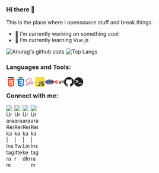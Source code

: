 ### Hi there 👋

This is the place where I opensource stuff and break things.

- 🔭 I’m currently working on something cool;
- 🌱 I’m currently learning Vue.js.


![Anurag's github stats](https://github-readme-stats.vercel.app/api?username=UraraReika&layout=compact&show_icons=true&count_private=true)
![Top Langs](https://github-readme-stats.vercel.app/api/top-langs/?username=UraraReika&layout=compact)

### Languages and Tools:

<img align="left" alt="HTML5" width="26px" src="https://raw.githubusercontent.com/github/explore/80688e429a7d4ef2fca1e82350fe8e3517d3494d/topics/html/html.png" />
<img align="left" alt="CSS3" width="26px" src="https://raw.githubusercontent.com/github/explore/80688e429a7d4ef2fca1e82350fe8e3517d3494d/topics/css/css.png" />
<img align="left" alt="Sass" width="26px" src="https://raw.githubusercontent.com/github/explore/80688e429a7d4ef2fca1e82350fe8e3517d3494d/topics/sass/sass.png" />
<img align="left" alt="JavaScript" width="26px" src="https://raw.githubusercontent.com/github/explore/80688e429a7d4ef2fca1e82350fe8e3517d3494d/topics/javascript/javascript.png" />
<img align="left" alt="JavaScript" width="26px" src="https://raw.githubusercontent.com/github/explore/80688e429a7d4ef2fca1e82350fe8e3517d3494d/topics/php/php.png" />
<img align="left" alt="Git" width="26px" src="https://raw.githubusercontent.com/github/explore/80688e429a7d4ef2fca1e82350fe8e3517d3494d/topics/git/git.png" />
<img align="left" alt="GitHub" width="26px" src="https://raw.githubusercontent.com/github/explore/78df643247d429f6cc873026c0622819ad797942/topics/github/github.png" />
<img align="left" alt="Terminal" width="26px" src="https://raw.githubusercontent.com/github/explore/80688e429a7d4ef2fca1e82350fe8e3517d3494d/topics/terminal/terminal.png" />

<br />

### Connect with me:

[<img align="left" alt="UraraReika | Instagram" width="22px" src="https://cdn.jsdelivr.net/npm/simple-icons@v3/icons/facebook.svg" />][facebook]
[<img align="left" alt="UraraReika | Twitter" width="22px" src="https://cdn.jsdelivr.net/npm/simple-icons@v3/icons/twitter.svg" />][twitter]
[<img align="left" alt="UraraReika | LinkedIn" width="22px" src="https://cdn.jsdelivr.net/npm/simple-icons@v3/icons/linkedin.svg" />][linkedin]
[<img align="left" alt="UraraReika | Instagram" width="22px" src="https://cdn.jsdelivr.net/npm/simple-icons@v3/icons/instagram.svg" />][instagram]

[facebook]: https://www.facebook.com/UraraReika
[twitter]: https://twitter.com/alexandr_rudyy
[instagram]: https://www.instagram.com/alexandr_rudyy/li
[linkedin]: https://www.linkedin.com/in/oleksandr-rudyi-6a4721146/

